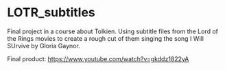 # LOTR_subtitles

Final project in a course about Tolkien. Using subtitle files from the Lord of the Rings movies to create a rough cut of them singing the song I Will SUrvive by Gloria Gaynor.

Final product: https://www.youtube.com/watch?v=gkddz1822yA
